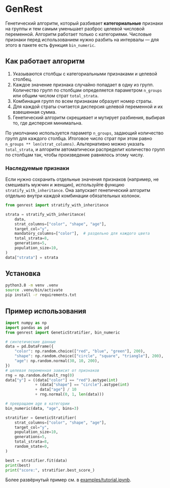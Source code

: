 # GenRest

Генетический алгоритм, который разбивает **категориальные** признаки на группы
и тем самым уменьшает разброс целевой числовой переменной. Алгоритм работает
только с категориями. Числовые признаки перед использованием нужно разбить на
интервалы — для этого в пакете есть функция `bin_numeric`.

## Как работает алгоритм
1. Указываются столбцы с категориальными признаками и целевой столбец.
2. Каждое значение признака случайно попадает в одну из групп. Количество
   групп по столбцам определяется параметром `n_groups` или общим числом
   страт `total_strata`.
3. Комбинация групп по всем признакам образует номер страты.
4. Для каждой страты считается дисперсия целевой переменной и их взвешенная
   сумма.
5. Генетический алгоритм скрещивает и мутирует разбиения, выбирая то, где
   дисперсия минимальна.

По умолчанию используется параметр `n_groups`, задающий количество групп для
каждого столбца. Итоговое число страт при этом равно
`n_groups ** len(strat_columns)`. Альтернативно можно указать `total_strata`, и
алгоритм автоматически распределит количество групп по столбцам так, чтобы
произведение равнялось этому числу.

### Наследуемые признаки

Если нужно сохранить отдельные значения признаков (например, не смешивать
мужчин и женщин), используйте функцию `stratify_with_inheritance`. Она запускает
генетический алгоритм отдельно внутри каждой комбинации обязательных колонок.

```python
from genrest import stratify_with_inheritance

strata = stratify_with_inheritance(
    data,
    strat_columns=["color", "shape", "age"],
    target_col="y",
    mandatory_columns=["color"],  # раздельно для каждого цвета
    total_strata=8,
    generations=5,
    population_size=10,
)
data["strata"] = strata
```

## Установка
```bash
python3.8 -m venv .venv
source .venv/bin/activate
pip install -r requirements.txt
```

## Пример использования
```python
import numpy as np
import pandas as pd
from genrest import GeneticStratifier, bin_numeric

# синтетические данные
data = pd.DataFrame({
    "color": np.random.choice(["red", "blue", "green"], 200),
    "shape": np.random.choice(["circle", "square", "triangle"], 200),
    "age": np.random.normal(30, 10, 200),
})
# целевая переменная зависит от признаков
rng = np.random.default_rng(0)
data["y"] = ((data["color"] == "red").astype(int)
             + (data["shape"] == "circle").astype(int)
             + data["age"] / 10
             + rng.normal(0, 1, len(data)))

# превращаем age в категории
bin_numeric(data, "age", bins=3)

stratifier = GeneticStratifier(
    strat_columns=["color", "shape", "age"],
    target_col="y",
    population_size=10,
    generations=5,
    total_strata=8,
    random_state=0,
)

best = stratifier.fit(data)
print(best)
print("score:", stratifier.best_score_)
```

Более развёрнутый пример см. в [examples/tutorial.ipynb](examples/tutorial.ipynb).
